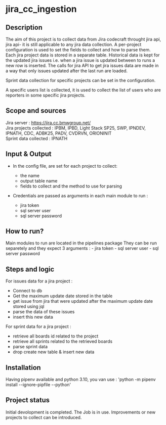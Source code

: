 # jira_cc_ingestion



## Description

The aim of this project is to collect data from Jira codecraft throught jira api, jira api- it is still applicable to any jira data collection.
A per-project configuration is used to set the fields to collect and how to parse them. Each jira project data is stored in a separate table.
Historical data is kept for the updated jira issues i.e. when a jira issue is updated between to runs a new row is inserted. The calls for jira API to get jira issues data are made in a way that only issues updated after the last run are loaded.

Sprint data collection for specific projects can be set in the configuration.   

A specific users list is collected, it is used to collect the list of users who are reporters in some specific jira projects.  

## Scope and sources  

Jira server : https://jira.cc.bmwgroup.net/   
Jira projects collected : IPBM, IPBD, Light Stack SP25, SWP, IPNDEV, IPNATH, CDC, ADBK25, PADV, CVDRVN, ORIONINIT  
Sprint data collected : IPNATH  

## Input & Output  

- In the config file, are set for each project to collect:
    - the name
    - output table name
    - fields to collect and the method to use for parsing


- Credentials are passed as arguments in each main module to run :
    - jira token 
    - sql server user 
    - sql server password

## How to run?
Main modules to run are located in the pipelines package
They can be run separetely and they expect 3 arguments :
    - jira token 
    - sql server user 
    - sql server password


## Steps and logic  

For issues data for a jira project :
- Connect to db
- Get the maximum update date stored in the table
- get issue from jira that were updated after the maximum update date stored using jql
- parse the data of these issues
- insert this new data

For sprint data for a jira project : 
- retrieve all boards id related to the project
- retrieve all sprints related to the retrieved boards
- parse sprint data
- drop create new table & insert new data






## Installation  
Having pipenv available and python 3.10, you van use : 'python -m pipenv install --ignore-pipfile --python'


## Project status 
Initial devolopment is completed. The Job is in use. Improvements or new projects to collect can be introduced. 
